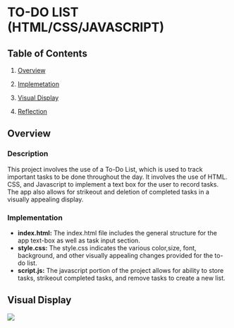 
# TO-DO LIST  (HTML/CSS/JAVASCRIPT)
## Table of Contents

1)  [Overview]()

2)  [Implemetation]()

3)  [Visual Display]()

4) [Reflection]()

## Overview
### Description
This project involves the use of a To-Do List, which is used to track important tasks to be done throughout the day. It involves the use of HTML. CSS, and Javascript to implement a text box for the user to record tasks. The app also allows for strikeout and deletion of completed tasks in a visually appealing display.

### Implementation
* **index.html:** The index.html file includes the general structure for the app text-box as well as task input section.
* **style.css:**  The style.css indicates the various color,size, font, background, and other visually appealing changes provided for the to-do list.
* **script.js:** The javascript portion of the project allows for ability to store tasks, strikeout completed tasks, and remove tasks to create a new list.


## Visual Display
![](https://github.com/KavyaKolavasi1/ToDo-List/assets/135289399/dba43153-5a46-470b-a496-88c075bd673a)


